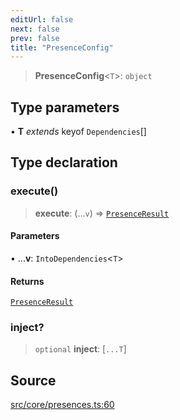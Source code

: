 ```yaml
---
editUrl: false
next: false
prev: false
title: "PresenceConfig"
---
```


> **PresenceConfig**\<`T`\>: `object`

## Type parameters

• **T** *extends* keyof `Dependencies`[]

## Type declaration

### execute()

> **execute**: (...`v`) => [`PresenceResult`](/v4/api/interfaces/presenceresult/)

#### Parameters

• ...**v**: `IntoDependencies`\<`T`\>

#### Returns

[`PresenceResult`](/v4/api/interfaces/presenceresult/)

### inject?

> `optional` **inject**: [`...T`]

## Source

[src/core/presences.ts:60](https://github.com/sern-handler/handler/blob/7c8e39defbafdd6312a04a2d30750d647a3ab22b/src/core/presences.ts#L60)

